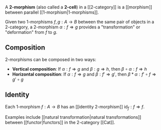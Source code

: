 A **2-morphism** (also called a **2-cell**) in a [[2-category]] is a [[morphism]] between parallel [[1-morphism|1-morphisms]].

Given two 1-morphisms $f, g: A \to B$ between the same pair of objects in a 2-category, a 2-morphism $\alpha: f \Rightarrow g$ provides a "transformation" or "deformation" from $f$ to $g$.

## Composition

2-morphisms can be composed in two ways:

- **Vertical composition**: If $\alpha: f \Rightarrow g$ and $\beta: g \Rightarrow h$, then $\beta \circ \alpha: f \Rightarrow h$
- **Horizontal composition**: If $\alpha: f \Rightarrow g$ and $\beta: f' \Rightarrow g'$, then $\beta * \alpha: f' \circ f \Rightarrow g' \circ g$

<!-- Vertical composition: \begin{tikzcd} A \arrow[r, "f", bend left=60] \arrow[r, "g"] \arrow[r, "h"', bend right=60] & B \end{tikzcd} $\alpha: f \Rightarrow g$, $\beta: g \Rightarrow h$, $\beta \circ \alpha: f \Rightarrow h$ Horizontal composition: \begin{tikzcd} A \arrow[r, "f", bend left] \arrow[r, "g"', bend right] & B \arrow[r, "f'", bend left] \arrow[r, "g'"', bend right] & C \end{tikzcd} $\alpha: f \Rightarrow g$, $\beta: f' \Rightarrow g'$, $\beta * \alpha: f' \circ f \Rightarrow g' \circ g$ -->

## Identity

Each 1-morphism $f: A \to B$ has an [[identity 2-morphism]] $\text{id}_f: f \Rightarrow f$.

Examples include [[natural transformation|natural transformations]] between [[functor|functors]] in the 2-category [[Cat]].